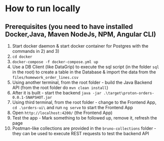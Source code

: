 # How to run locally

## Prerequisites (you need to have installed Docker,Java, Maven NodeJs, NPM, Angular CLI) 
1. Start docker daemon & start docker container for Postgres with the commands in 2) and 3) 
2. `cd docker`
3. `docker-compose -f docker-compose.yml up`
4. Use a DB Client (like DataGrip) to execute the sql script (in the folder `sql` in the root) to create a table in the Database & import the data from the `files/homework_order_lines.csv`
5. Using another terminal, from the root folder - build the Java Backend API (from the root folder do `mvn clean install`)
6. After it is built - start the backend `java -jar .\target\proton-orders-0.0.1-SNAPSHOT.jar`
7. Using third terminal, from the root folder - change to the Frontend App, ` cd .\orders-ui\` and run `ng serve` to start the Frontend App
8. Open `http://localhost:4200/` (the Frontend App)
9. Test the app - Mark something to be followed up, remove it, refresh the page
10. Postman-like collections are provided in the `bruno-collections` folder - they can be used to execute REST requests to test the backend API